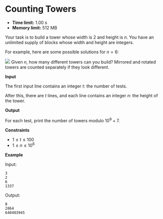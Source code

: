# Counting Towers







* **Time limit:** 1.00 s
* **Memory limit:** 512 MB



Your task is to build a tower whose width is $2$ and height is $n$. You have an unlimited supply of blocks whose width and height are integers.



For example, here are some possible solutions for $n=6$:






![](/file/a2fc04205fb57157bd28c9a6041601fc284681929941470fdfb15fcd4a14b4f2)
Given $n$, how many different towers can you build? Mirrored and rotated towers are counted separately if they look different.



**Input**



The first input line contains an integer $t$: the number of tests.



After this, there are $t$ lines, and each line contains an integer $n$: the height of the tower.



**Output**



For each test, print the number of towers modulo $10^9+7$.



**Constraints**


* $1 \le t \le 100$ 
* $1 \le n \le 10^6$ 

**Example**



Input:

```
3
2
6
1337
```



Output:

```
8
2864
640403945
```


